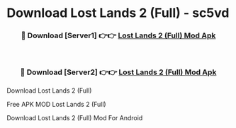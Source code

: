 # Download Lost Lands 2 (Full) - sc5vd



<div align="center">
<h3>🔴 Download [Server1] 👉👉 <a href="https://momento.my/?title=Lost_Lands_2_(Full)">Lost Lands 2 (Full) Mod Apk</a></h3><br>

<h3>🔴 Download [Server2] 👉👉 <a href="https://momento.my/?title=Lost_Lands_2_(Full)">Lost Lands 2 (Full) Mod Apk</a></h3>
</div>



Download Lost Lands 2 (Full) 

Free APK MOD Lost Lands 2 (Full) 

Download Lost Lands 2 (Full) Mod For Android
